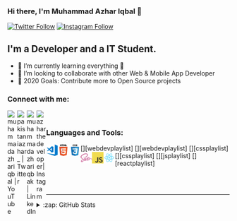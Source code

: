 ### Hi there, I'm Muhammad Azhar Iqbal 👋

<!-- [![Website](https://img.shields.io/website?label=codeSTACKr.com&style=for-the-badge&url=https%3A%2F%2Fcodestackr.com)](https://codestackr.com) -->
[![Twitter Follow](https://img.shields.io/twitter/follow/pakistaniazhar_?color=1DA1F2&logo=twitter&style=for-the-badge)](https://twitter.com/intent/follow?original_referer=https%3A%2F%2Fgithub.com%2Fpakistaniazhar_&screen_name=pakistaniazhar_)
[![Instagram Follow](https://img.shields.io/instagram/follow/pakistaniazhar_?color=1DA1F2&logo=instagram&style=for-the-badge)](https://instagram.com/intent/follow?original_referer=https%3A%2F%2Fgithub.com%2Fpakistaniazhar_&screen_name=pakistaniazhar_)
## I'm a Developer and a IT Student.


- 🌱 I’m currently learning everything 🤣
- 👯 I’m looking to collaborate with other Web & Mobile App Developer
- 🥅 2020 Goals: Contribute more to Open Source projects


### Connect with me:

<!-- [<img align="left" alt="codeSTACKr.com" width="22px" src="https://raw.githubusercontent.com/iconic/open-iconic/master/svg/globe.svg" />][website] -->
[<img align="left" alt="muhammadazhariqbal | YouTube" width="22px" src="https://cdn.jsdelivr.net/npm/simple-icons@v3/icons/youtube.svg" />][youtube]
[<img align="left" alt="pakistaniazhar_ | Twitter" width="22px" src="https://cdn.jsdelivr.net/npm/simple-icons@v3/icons/twitter.svg" />][twitter]
[<img align="left" alt="muhammadazhariqbak | LinkedIn" width="22px" src="https://cdn.jsdelivr.net/npm/simple-icons@v3/icons/linkedin.svg" />][linkedin]
[<img align="left" alt="azharthedeveloper| Instagram" width="22px" src="https://cdn.jsdelivr.net/npm/simple-icons@v3/icons/instagram.svg" />][instagram]

<br />

### Languages and Tools:

[<img align="left" alt="Visual Studio Code" width="26px" src="https://raw.githubusercontent.com/github/explore/80688e429a7d4ef2fca1e82350fe8e3517d3494d/topics/visual-studio-code/visual-studio-code.png" />][webdevplaylist]
[<img align="left" alt="HTML5" width="26px" src="https://raw.githubusercontent.com/github/explore/80688e429a7d4ef2fca1e82350fe8e3517d3494d/topics/html/html.png" />][webdevplaylist]
[<img align="left" alt="CSS3" width="26px" src="https://raw.githubusercontent.com/github/explore/80688e429a7d4ef2fca1e82350fe8e3517d3494d/topics/css/css.png" />][cssplaylist]
[<img align="left" alt="Sass" width="26px" src="https://raw.githubusercontent.com/github/explore/80688e429a7d4ef2fca1e82350fe8e3517d3494d/topics/sass/sass.png" />][cssplaylist]
[<img align="left" alt="JavaScript" width="26px" src="https://raw.githubusercontent.com/github/explore/80688e429a7d4ef2fca1e82350fe8e3517d3494d/topics/javascript/javascript.png" />][jsplaylist]
[<img align="left" alt="React" width="26px" src="https://raw.githubusercontent.com/github/explore/80688e429a7d4ef2fca1e82350fe8e3517d3494d/topics/react/react.png" />][reactplaylist]


<br />
<br />

---




<details>
  <summary>:zap: GitHub Stats</summary>

  <img align="left" alt="codeSTACKr's GitHub Stats" src="https://github-readme-stats.codestackr.vercel.app/api?username=codeSTACKr&show_icons=true&hide_border=true" />

</details>



[twitter]: https://twitter.com/pakistaniazhar_
[youtube]: https://www.youtube.com/channel/UCvfgceFYwO7M5M3l_E1Z3QQ
[instagram]: https://www.instagram.com/pakistaniazhar_/
[linkedin]: https://www.linkedin.com/in/muhammad-azhar-iqbal-6333201a0/

